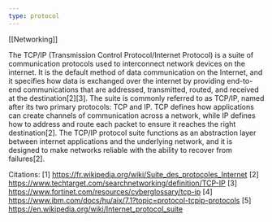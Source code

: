 ```yaml
---
type: protocol
---
```


[[Networking]]

The TCP/IP (Transmission Control Protocol/Internet Protocol) is a suite of communication protocols used to interconnect network devices on the internet. It is the default method of data communication on the Internet, and it specifies how data is exchanged over the internet by providing end-to-end communications that are addressed, transmitted, routed, and received at the destination[2][3]. The suite is commonly referred to as TCP/IP, named after its two primary protocols: TCP and IP. TCP defines how applications can create channels of communication across a network, while IP defines how to address and route each packet to ensure it reaches the right destination[2]. The TCP/IP protocol suite functions as an abstraction layer between internet applications and the underlying network, and it is designed to make networks reliable with the ability to recover from failures[2].

Citations:
[1] https://fr.wikipedia.org/wiki/Suite_des_protocoles_Internet
[2] https://www.techtarget.com/searchnetworking/definition/TCP-IP
[3] https://www.fortinet.com/resources/cyberglossary/tcp-ip
[4] https://www.ibm.com/docs/hu/aix/7.1?topic=protocol-tcpip-protocols
[5] https://en.wikipedia.org/wiki/Internet_protocol_suite
